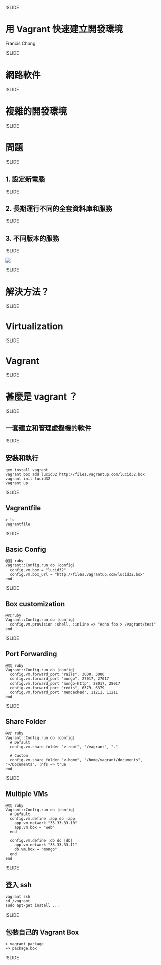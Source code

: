 !SLIDE 
# 用 Vagrant 快速建立開發環境 #

Francis Chong

!SLIDE
# 網路軟件 #

!SLIDE

# 複雜的開發環境 #

!SLIDE

# 問題 #

!SLIDE

## 1. 設定新電腦

!SLIDE

## 2. 長期運行不同的全套資料庫和服務

!SLIDE

## 3. 不同版本的服務

!SLIDE

![](http://www.pittsburghurbanmedia.com/clientfiles/image/mission_impossible.jpg)

!SLIDE

# 解決方法？

!SLIDE 

# Virtualization 

!SLIDE

# Vagrant

!SLIDE

# 甚麼是 vagrant ？

!SLIDE

## 一套建立和管理虛擬機的軟件

!SLIDE

## 安裝和執行

    gem install vagrant
    vagrant box add lucid32 http://files.vagrantup.com/lucid32.box
    vagrant init lucid32
    vagrant up

!SLIDE
## Vagrantfile

    > ls
    Vagrantfile

!SLIDE
## Basic Config ##

    @@@ ruby
    Vagrant::Config.run do |config|
      config.vm.box = "lucid32"
      config.vm.box_url = "http://files.vagrantup.com/lucid32.box"
    end

!SLIDE
## Box customization ##
    @@@ruby
    Vagrant::Config.run do |config|
      config.vm.provision :shell, :inline => "echo foo > /vagrant/test"
    end

!SLIDE
## Port Forwarding ##

    @@@ ruby
    Vagrant::Config.run do |config|
      config.vm.forward_port "rails", 3000, 3000
      config.vm.forward_port "mongo", 27017, 27017
      config.vm.forward_port "mongo-http", 28017, 28017
      config.vm.forward_port "redis", 6379, 6379  
      config.vm.forward_port "memcached", 11211, 11211
    end

!SLIDE
## Share Folder ##

    @@@ ruby
    Vagrant::Config.run do |config|
      # Default
      config.vm.share_folder "v-root", "/vagrant", "."
      
      # Custom
      config.vm.share_folder "v-home", "/home/vagrant/documents", "~/Documents", :nfs => true
    end

!SLIDE

## Multiple VMs

    @@@ ruby
    Vagrant::Config.run do |config|
      # Default
      config.vm.define :app do |app|
        app.vm.network "33.33.33.10"
        app.vm.box = "web"
      end
      
      config.vm.define :db do |db|
        app.vm.network "33.33.33.11"
        db.vm.box = "mongo"
      end
    end

!SLIDE
## 登入 ssh ##

    vagrant ssh
    cd /vagrant
    sudo apt-get install ...

!SLIDE
## 包裝自己的 Vagrant Box ##

    > vagrant package  
    => package.box

!SLIDE
